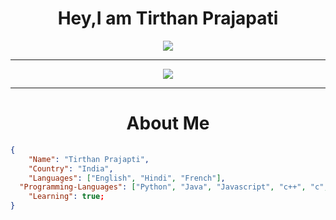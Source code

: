 <div align="center">
  <h1 ><red>Hey,I am Tirthan Prajapati</red></h1>
  <img src="https://github-profile-trophy.vercel.app/?username=zero2ditf&theme=onedark">
  <hr>
  <img src="https://github-readme-stats.vercel.app/api?username=zero2ditf&&show_icons=true&title_color=000000&icon_color=8B008B&text_color=black&bg_color=white">
  <hr>
  <h1>About Me</h1>
</div>

```json
{ 
	"Name": "Tirthan Prajapti",
	"Country": "India",
	"Languages": ["English", "Hindi", "French"],
  "Programming-Languages": ["Python", "Java", "Javascript", "c++", "c", "css", "html"],
	"Learning": true;
}
```
